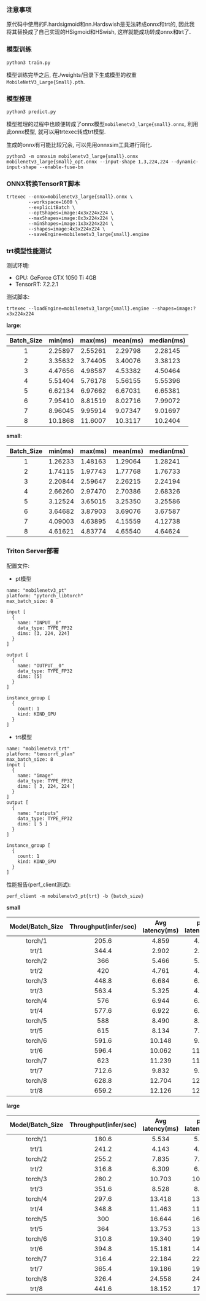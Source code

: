 ### 注意事项

原代码中使用的F.hardsigmoid和nn.Hardswish是无法转成onnx和trt的, 因此我将其替换成了自己实现的HSigmoid和HSwish, 这样就能成功转成onnx和trt了.

### 模型训练

```bash_script
python3 train.py
```

模型训练完毕之后, 在./weights/目录下生成模型的权重`MobileNetV3_Large{Small}.pth`.

### 模型推理

```bash_script
python3 predict.py
```

模型推理的过程中也顺便转成了onnx模型`mobilenetv3_large{small}.onnx`, 利用此onnx模型, 就可以用trtexec转成trt模型.

生成的onnx有可能比较冗余, 可以先用onnxsim工具进行简化.

```bash_script
python3 -m onnxsim mobilenetv3_large{small}.onnx mobilenetv3_large{small}_opt.onnx --input-shape 1,3,224,224 --dynamic-input-shape --enable-fuse-bn
```

### ONNX转换TensorRT脚本

```shell script
trtexec --onnx=mobilenetv3_large{small}.onnx \
        --workspace=1600 \
        --explicitBatch \
        --optShapes=image:4x3x224x224 \
        --maxShapes=image:8x3x224x224 \
        --minShapes=image:1x3x224x224 \
        --shapes=image:4x3x224x224 \
        --saveEngine=mobilenetv3_large{small}.engine
```

### trt模型性能测试

测试环境:
- GPU: GeForce GTX 1050 Ti 4GB
- TensorRT: 7.2.2.1

测试脚本:

```shell script
trtexec --loadEngine=mobilenetv3_large{small}.engine --shapes=image:?x3x224x224
```

**large**:

| Batch_Size | min(ms) | max(ms) | mean(ms) | median(ms) |
|:----:|:----:|:----:|:----:|:----:|
| 1 | 2.25897 | 2.55261 | 2.29798 | 2.28145 |
| 2 | 3.35632 | 3.74405 | 3.40076 | 3.38123 |
| 3 | 4.47656 | 4.98587 | 4.53382 | 4.50464 |
| 4 | 5.51404 | 5.76178 | 5.56155 | 5.55396 |
| 5 | 6.62134 | 6.97662 | 6.67031 | 6.65381 |
| 6 | 7.95410 | 8.81519 | 8.02716 | 7.99072 |
| 7 | 8.96045 | 9.95914 | 9.07347 | 9.01697 |
| 8 | 10.1868 | 11.6007 | 10.3117 | 10.2404 |

**small**:

| Batch_Size | min(ms) | max(ms) | mean(ms) | median(ms) |
|:----:|:----:|:----:|:----:|:----:|
| 1 | 1.26233 | 1.48163 | 1.29064 | 1.28241 |
| 2 | 1.74115 | 1.97743 | 1.77768 | 1.76733 |
| 3 | 2.20844 | 2.59647 | 2.26215 | 2.24194 |
| 4 | 2.66260 | 2.97470 | 2.70386 | 2.68326 |
| 5 | 3.12524 | 3.65015 | 3.25350 | 3.25586 |
| 6 | 3.64682 | 3.87903 | 3.69076 | 3.67587 |
| 7 | 4.09003 | 4.63895 | 4.15559 | 4.12738 |
| 8 | 4.61621 | 4.83774 | 4.65540 | 4.64624 |

### Triton Server部署

配置文件:

- pt模型

```
name: "mobilenetv3_pt"
platform: "pytorch_libtorch"
max_batch_size: 8

input [
  {
    name: "INPUT__0"
    data_type: TYPE_FP32
    dims: [3, 224, 224]
  }
]

output [
  {
    name: "OUTPUT__0"
    data_type: TYPE_FP32
    dims: [5]
  }
]

instance_group [
  {
    count: 1
    kind: KIND_GPU
  }
]
```

- trt模型

```
name: "mobilenetv3_trt"
platform: "tensorrt_plan"
max_batch_size: 8
input [
  {
    name: "image"
    data_type: TYPE_FP32
    dims: [ 3, 224, 224 ]
  }
]
output [
  {
    name: "outputs"
    data_type: TYPE_FP32
    dims: [ 5 ]
  }
]

instance_group [
  {
    count: 1
    kind: KIND_GPU
  }
]
```

性能报告(perf_client测试):

```bash_script
perf_client -m mobilenetv3_pt{trt} -b {batch_size}
```

**small**

| Model/Batch_Size | Throughput(infer/sec) | Avg latency(ms) | p50 latency(ms) | p90 latency(ms) | p90 latency(ms) | p95 latency(ms) |
|:----:|:----:|:----:|:----:|:----:|:----:|:----:|
| torch/1 | 205.6 | 4.859 | 4.807 | 5.118 | 5.260 | 5485 |
| trt/1 | 344.4 | 2.902 | 2.995 | 3.263 | 3.426 | 3.783 |
| torch/2 | 366 | 5.466 | 5.401 | 5.739 | 5.930 | 6.297 |
| trt/2 | 420 | 4.761 | 4.770 | 5.839 | 5.902 | 6.206 |
| torch/3 | 448.8 | 6.684 | 6.189 | 8.144 | 9.125 | 11.177 |
| trt/3 | 563.4 | 5.325 | 4.979 | 7.549 | 7.921 | 9.080 |
| torch/4 | 576 | 6.944 | 6.897 | 7.099 | 7.220 | 7.714 |
| trt/4 | 577.6 | 6.922 | 6.869 | 8.138 | 9.623 | 10.033 |
| torch/5 | 588 | 8.490 | 8.387 | 8.811 | 9.118 | 9.429 |
| trt/5 | 615 | 8.134 | 7.853 | 11.349 | 11.782 | 11.998 |
| torch/6 | 591.6 | 10.148 | 9.883 | 10.906 | 11.058 | 11.373 |
| trt/6 | 596.4 | 10.062 | 11.058 | 11.322 | 13.744 | 14.060 |
| torch/7 | 623 | 11.239 | 11.183 | 11.463 | 11.636 | 12.183 |
| trt/7 | 712.6 | 9.832 | 9.603 | 12.520 | 14.694 | 15.847 |
| torch/8 | 628.8 | 12.704 | 12.628 | 12.818 | 13.435 | 13.657 |
| trt/8 | 659.2 | 12.126 | 12.277 | 14.346 | 14.538 | 17.834 |

**large**

| Model/Batch_Size | Throughput(infer/sec) | Avg latency(ms) | p50 latency(ms) | p90 latency(ms) | p90 latency(ms) | p95 latency(ms) |
|:----:|:----:|:----:|:----:|:----:|:----:|:----:|
| torch/1 | 180.6 | 5.534 | 5.394 | 5.865 | 6.380 | 7.573 |
| trt/1 | 241.2 | 4.143 | 4.034 | 4.695 | 4.786 | 5.268 |
| torch/2 | 255.2 | 7.835 | 7.765 | 8.005 | 8.314 | 8.673 |
| trt/2 | 316.8 | 6.309 | 6.146 | 7.094 | 7.417 | 7.566 |
| torch/3 | 280.2 | 10.703 | 10.661 | 10.854 | 11.018 | 11.292 |
| trt/3 | 351.6 | 8.528 | 8.657 | 10.145 | 10.236 | 10.523 |
| torch/4 | 297.6 | 13.418 | 13.378 | 13.578 | 13.744 | 14.131 |
| trt/4 | 348.8 | 11.463 | 11.233 | 13.495 | 13.913 | 15.077 |
| torch/5 | 300 | 16.644 | 16.435 | 17.278 | 17.571 | 18.196 |
| trt/5 | 364 | 13.753 | 13.545 | 15.421 | 15.494 | 16.005 |
| torch/6 | 310.8 | 19.340 | 19.281 | 19.523 | 19.781 | 20.163 |
| trt/6 | 394.8 | 15.181 | 14.981 | 18.031 | 18.832 | 20.080 |
| torch/7 | 316.4 | 22.184 | 22.117 | 22.342 | 22.680 | 23.069 |
| trt/7 | 365.4 | 19.186 | 19.840 | 20.687 | 20.858 | 21.065 |
| torch/8 | 326.4 | 24.558 | 24.058 | 25.947 | 27.919 | 28.901 |
| trt/8 | 441.6 | 18.152 | 17753 | 21901 | 22536 | 25568 |
